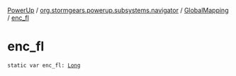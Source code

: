 [PowerUp](../../index.md) / [org.stormgears.powerup.subsystems.navigator](../index.md) / [GlobalMapping](index.md) / [enc_fl](./enc_fl.md)

# enc_fl

`static var enc_fl: `[`Long`](https://kotlinlang.org/api/latest/jvm/stdlib/kotlin/-long/index.html)